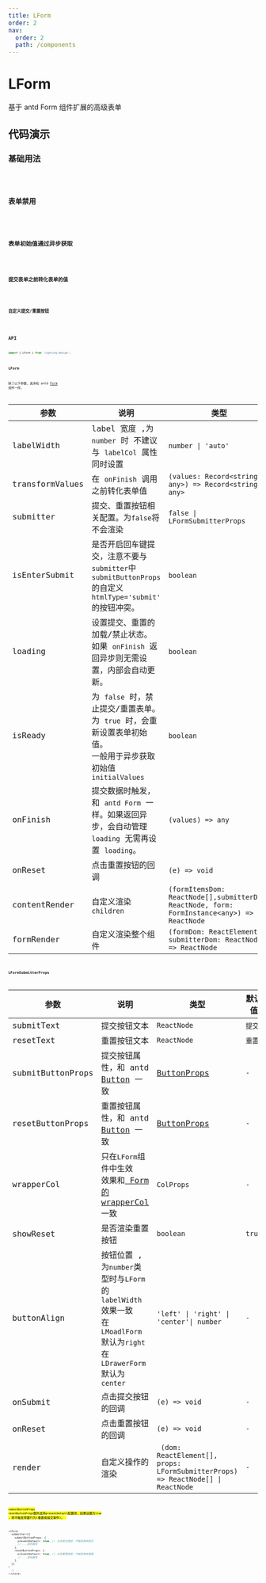 ```yaml
---
title: LForm
order: 2
nav:
  order: 2
  path: /components
---
```


# LForm

基于 antd Form 组件扩展的高级表单

## 代码演示

### 基础用法

<code src='./demos/Demo1.tsx'  title='基础用法' description='基础用法' >

### 表单禁用

<code src='./demos/Demo6.tsx'  title='表单禁用' description='表单禁用' >

### 表单初始值通过异步获取

<code src='./demos/Demo5.tsx' title='表单初始值通过异步获取' description='表单初始值通过异步获取' >

### 提交表单之前转化表单的值

<code src='./demos/Demo2.tsx' title='提交表单之前转化表单的值' description='提交表单之前转化表单的值' >

### 自定义提交/重置按钮

<code src='./demos/Demo3.tsx' title='自定义提交/重置按钮' description='自定义提交/重置按钮' >

## API

```ts
import { LForm } from 'lighting-design';
```

### LForm

除了以下参数，其余和 antd [Form](https://ant-design.gitee.io/components/form-cn/#Form) 组件一样。

| 参数 | 说明 | 类型 | 默认值 |
| --- | --- | --- | --- |
| labelWidth | label 宽度 ,为 `number` 时 不建议与 `labelCol` 属性同时设置 | `number \| 'auto'` | `'auto'` |
| transformValues | 在 `onFinish` 调用之前转化表单值 | `(values: Record<string, any>) => Record<string, any>` | `-` |
| submitter | 提交、重置按钮相关配置。为`false`将不会渲染 | `false \| LFormSubmitterProps` | `LFormSubmitterProps` |
| isEnterSubmit | 是否开启回车键提交，注意不要与 `submitter`中 `submitButtonProps` 的自定义 `htmlType='submit'` 的按钮冲突。 | `boolean` | `true` |
| loading | 设置提交、重置的加载/禁止状态。<br/>如果 `onFinish` 返回异步则无需设置，内部会自动更新。 | `boolean` | `false` |
| isReady | 为 `false` 时，禁止提交/重置表单。<br/>为 `true` 时，会重新设置表单初始值。<br/>一般用于异步获取初始值`initialValues` | `boolean` | `true` |
| onFinish | 提交数据时触发，和 `antd Form` 一样。如果返回异步，会自动管理 `loading` 无需再设置 `loading`。 | `(values) => any` | `-` |
| onReset | 点击重置按钮的回调 | `(e) => void` | `-` |
| contentRender | 自定义渲染`children` | `(formItemsDom: ReactNode[],submitterDom: ReactNode, form: FormInstance<any>) => ReactNode` | `-` |
| formRender | 自定义渲染整个组件 | `(formDom: ReactElement, submitterDom: ReactNode) => ReactNode` | `-` |

### LFormSubmitterProps

| 参数 | 说明 | 类型 | 默认值 |
| --- | --- | --- | --- |
| submitText | 提交按钮文本 | `ReactNode` | `提交` |
| resetText | 重置按钮文本 | `ReactNode` | `重置` |
| submitButtonProps | 提交按钮属性，和 antd [Button](https://4x.ant.design/components/button-cn/#API) 一致 | [ButtonProps](https://4x.ant.design/components/button-cn/#API) | `-` |
| resetButtonProps | 重置按钮属性，和 antd [Button](https://4x.ant.design/components/button-cn/#API) 一致 | [ButtonProps](https://4x.ant.design/components/button-cn/#API) | `-` |
| wrapperCol | 只在`LForm`组件中生效 </br>效果和[ Form 的 wrapperCol](https://4x.ant.design/components/form-cn/#API)一致 | `ColProps` | `-` |
| showReset | 是否渲染重置按钮 | `boolean` | `true` |
| buttonAlign | 按钮位置 , 为`number`类型时与`LForm`的`labelWidth`效果一致<br>在 `LMoadlForm` 默认为`right`<br>在 `LDrawerForm` 默认为`center` | `'left' \| 'right' \| 'center'\| number` | `-` |
| onSubmit | 点击提交按钮的回调 | `(e) => void` | `-` |
| onReset | 点击重置按钮的回调 | `(e) => void` | `-` |
| render | 自定义操作的渲染 | ` (dom: ReactElement[], props: LFormSubmitterProps) => ReactNode[] \| ReactNode` | `-` |

<mark>`submitButtonProps` `resetButtonProps`额外支持`preventDefault`配置项，如果设置为`true` ，则不触发预置行为(重置或提交事件)。 <mark>

```ts
<LForm
  submitter={{
    submitButtonProps: {
      preventDefault: true, // 点击提交按钮，不触发表单提交
      // ...其他属性
    },
    resetButtonProps: {
      preventDefault: true, // 点击重置按钮，不触发表单重置
      // ...其他属性
    },
  }}
>
  // ...
</LForm>
```
